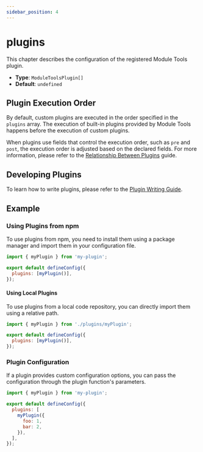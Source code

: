 ```yaml
---
sidebar_position: 4
---
```


# plugins

This chapter describes the configuration of the registered Module Tools plugin.

- **Type**: `ModuleToolsPlugin[]`
- **Default**: `undefined`

## Plugin Execution Order

By default, custom plugins are executed in the order specified in the `plugins` array. The execution of built-in plugins provided by Module Tools happens before the execution of custom plugins.

When plugins use fields that control the execution order, such as `pre` and `post`, the execution order is adjusted based on the declared fields. For more information, please refer to the [Relationship Between Plugins](https://modernjs.dev/en/guides/topic-detail/framework-plugin/relationship) guide.

## Developing Plugins

To learn how to write plugins, please refer to the [Plugin Writing Guide](/plugins/guide/getting-started).

## Example

### Using Plugins from npm

To use plugins from npm, you need to install them using a package manager and import them in your configuration file.

```js modern.config.ts
import { myPlugin } from 'my-plugin';

export default defineConfig({
  plugins: [myPlugin()],
});
```

#### Using Local Plugins

To use plugins from a local code repository, you can directly import them using a relative path.

```js modern.config.ts
import { myPlugin } from './plugins/myPlugin';

export default defineConfig({
  plugins: [myPlugin()],
});
```

### Plugin Configuration

If a plugin provides custom configuration options, you can pass the configuration through the plugin function's parameters.

```js modern.config.ts
import { myPlugin } from 'my-plugin';

export default defineConfig({
  plugins: [
    myPlugin({
      foo: 1,
      bar: 2,
    }),
  ],
});
```
